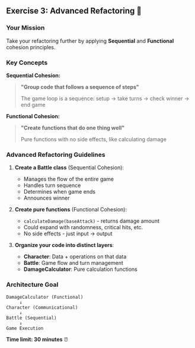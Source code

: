 ## Exercise 3: Advanced Refactoring 🚀

### Your Mission
Take your refactoring further by applying **Sequential** and **Functional** cohesion principles.

### Key Concepts

**Sequential Cohesion:**
> **"Group code that follows a sequence of steps"**
> 
> The game loop is a sequence: setup → take turns → check winner → end game

**Functional Cohesion:**
> **"Create functions that do one thing well"**
> 
> Pure functions with no side effects, like calculating damage

### Advanced Refactoring Guidelines

1. **Create a Battle class** (Sequential Cohesion):
   - Manages the flow of the entire game
   - Handles turn sequence
   - Determines when game ends
   - Announces winner

2. **Create pure functions** (Functional Cohesion):
   - `calculateDamage(baseAttack)` - returns damage amount
   - Could expand with randomness, critical hits, etc.
   - No side effects - just input → output

3. **Organize your code into distinct layers**:
   - **Character**: Data + operations on that data
   - **Battle**: Game flow and turn management
   - **DamageCalculator**: Pure calculation functions

### Architecture Goal
```
DamageCalculator (Functional)
     ↓
Character (Communicational)
     ↓
Battle (Sequential)
     ↓
Game Execution
```

**Time limit: 30 minutes** ⏰
